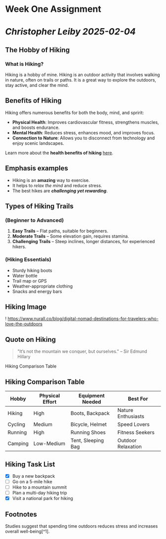 # Week One Assignment
# *Christopher Leiby 2025-02-04*  

## The Hobby of Hiking  

### What is Hiking?  
Hiking is a hobby of mine. Hiking is an outdoor activity that involves walking in nature, often on trails or paths. It is a great way to explore the outdoors, stay active, and clear the mind.  

## Benefits of Hiking 
Hiking offers numerous benefits for both the body, mind, and spririt:  

- **Physical Health**: Improves cardiovascular fitness, strengthens muscles, and boosts endurance.  
- **Mental Health**: Reduces stress, enhances mood, and improves focus.  
- **Connection to Nature**: Allows you to disconnect from technology and enjoy scenic landscapes.  

Learn more about the **health benefits of hiking** [here](https://americanhiking.org/resources/health-benefits-of-hiking/).  

## Emphasis examples   
- Hiking is an **amazing** way to exercise.  
- It helps to *relax the mind* and reduce stress.  
- The best hikes are ***challenging yet rewarding***.  

## Types of Hiking Trails  
### (Beginner to Advanced)  
1. **Easy Trails** – Flat paths, suitable for beginners.  
2. **Moderate Trails** – Some elevation gain, requires stamina.  
3. **Challenging Trails** – Steep inclines, longer distances, for experienced hikers.  

### (Hiking Essentials)  
- Sturdy hiking boots  
- Water bottle  
- Trail map or GPS  
- Weather-appropriate clothing  
- Snacks and energy bars  

## Hiking Image  
! https://www.nurall.co/blog/digital-nomad-destinations-for-travelers-who-love-the-outdoors

## Quote on Hiking  
> "It’s not the mountain we conquer, but ourselves." – Sir Edmund Hillary  

Hiking Comparison Table
## Hiking Comparison Table  

| Hobby      | Physical Effort | Equipment Needed    | Best For          |  
|-----------|----------------|---------------------|---------------------|  
| Hiking    | High           | Boots, Backpack    | Nature Enthusiasts   |  
| Cycling   | Medium         | Bicycle, Helmet    | Speed Lovers        |  
| Running   | High           | Running Shoes      | Fitness Seekers     |  
| Camping   | Low-Medium     | Tent, Sleeping Bag | Outdoor Relaxation  |  

## Hiking Task List  

- [x] Buy a new backpack  
- [ ] Go on a 5-mile hike  
- [ ] Hike to a mountain summit  
- [ ] Plan a multi-day hiking trip  
- [x] Visit a national park for hiking  

## Footnotes  
Studies suggest that spending time outdoors reduces stress and increases overall well-being[^1].
